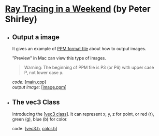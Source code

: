 # [Ray Tracing in a Weekend](https://raytracing.github.io/books/RayTracingInOneWeekend.html) (by Peter Shirley)

* ## Output a image 

   It gives an example of [PPM format file](http://netpbm.sourceforge.net/doc/ppm.html) about how to output images.

   "Preview" in Mac can view this type of images.
   > Warning: The beginning of PPM file is P3 (or P6) with upper case P, not lower case p.

   *code:* [[main.cpp](https://github.com/yinghua-cs/Ray-Tracing/blob/main/Ray-Tracing-in-a-weekend/main.cpp)]  
   *output image:* [[image.ppm](https://github.com/yinghua-cs/Ray-Tracing/blob/main/Ray-Tracing-in-a-weekend/image.ppm)]


* ## The vec3 Class

   Introducing the [[vec3 class](https://github.com/yinghua-cs/Ray-Tracing/blob/main/Ray-Tracing-in-a-weekend/vec3.h)]. It can represent x, y, z for point, or red (r), green (g), blue (b) for color. 

   code: [[vec3.h](https://github.com/yinghua-cs/Ray-Tracing/blob/main/Ray-Tracing-in-a-weekend/vec3.h), [color.h](https://github.com/yinghua-cs/Ray-Tracing/blob/main/Ray-Tracing-in-a-weekend/color.h)]



